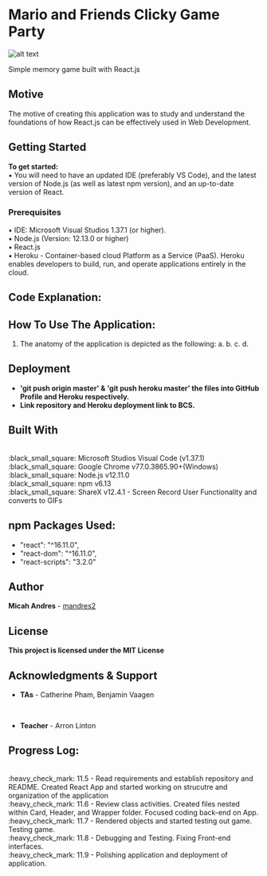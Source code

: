 # Mario and Friends Clicky Game Party

![alt text]('link')

Simple memory game built with React.js

## Motive

The motive of creating this application was to study and understand the foundations of how React.js can be effectively used in Web Development.

## Getting Started

<b>To get started:</b>
<br>
:black_small_square: You will need to have an updated IDE (preferably VS Code), and the latest version of Node.js (as well as latest npm version), and an up-to-date version of React.

### Prerequisites

:black_small_square: IDE: Microsoft Visual Studios 1.37.1 (or higher).
<br>
:black_small_square: Node.js (Version: 12.13.0 or higher)
<br>
:black_small_square: React.js
<br>
:black_small_square: Heroku - Container-based cloud Platform as a Service (PaaS). Heroku enables developers to build, run, and operate applications entirely in the cloud.


## Code Explanation:

## How To Use The Application:

1. The anatomy of the application is depicted as the following:
   a.
   b.
   c.
   d.

## Deployment

- <b> 'git push origin master' & 'git push heroku master' the files into GitHub Profile and Heroku respectively.</b>
- <b> Link repository and Heroku deployment link to BCS.</b>

## Built With

<br>
:black_small_square: Microsoft Studios Visual Code (v1.37.1)
<br>
:black_small_square: Google Chrome v77.0.3865.90+(Windows)
<br>
:black_small_square: Node.js v12.11.0
<br>
:black_small_square: npm v6.13
<br>
:black_small_square: ShareX v12.4.1 - Screen Record User Functionality and converts to GIFs

## npm Packages Used:

* "react": "^16.11.0",
* "react-dom": "^16.11.0",
* "react-scripts": "3.2.0"

## Author

**Micah Andres** - [mandres2](https://github.com/mandres2)

## License

<b>This project is licensed under the MIT License</b>

## Acknowledgments & Support

- <b>TAs</b> - Catherine Pham, Benjamin Vaagen

<br>

- <b>Teacher</b> - Arron Linton

## Progress Log:

<br>
:heavy_check_mark: 11.5 - Read requirements and establish repository and README. Created React App and started working on strucutre and organization of the application
<br>
:heavy_check_mark: 11.6 - Review class activities. Created files nested within Card, Header, and Wrapper folder. Focused coding back-end on App.
<br>
:heavy_check_mark: 11.7 - Rendered objects and started testing out game. Testing game.
<br>
:heavy_check_mark: 11.8 - Debugging and Testing. Fixing Front-end interfaces.
<br>
:heavy_check_mark: 11.9 - Polishing application and deployment of application.